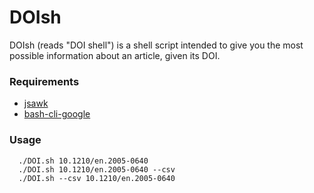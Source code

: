 DOIsh
=====

DOIsh (reads "DOI shell") is a shell script intended to give you the most
possible information about an article, given its DOI.

### Requirements

- [jsawk](https://github.com/micha/jsawk)
- [bash-cli-google](https://github.com/ilarimakela/bash-cli-google)

### Usage
```
  ./DOI.sh 10.1210/en.2005-0640
  ./DOI.sh 10.1210/en.2005-0640 --csv
  ./DOI.sh --csv 10.1210/en.2005-0640
```
